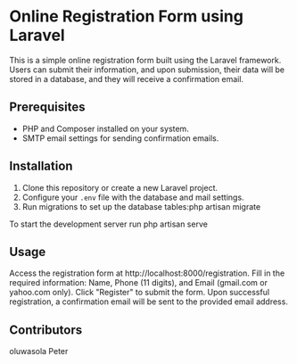 # Online Registration Form using Laravel

This is a simple online registration form built using the Laravel framework. Users can submit their information, and upon submission, their data will be stored in a database, and they will receive a confirmation email.

## Prerequisites

- PHP and Composer installed on your system.
- SMTP email settings for sending confirmation emails.

## Installation

1. Clone this repository or create a new Laravel project.
2. Configure your `.env` file with the database and mail settings.
3. Run migrations to set up the database tables:php artisan migrate

To start the development server run 
php artisan serve

## Usage
Access the registration form at http://localhost:8000/registration.
Fill in the required information: Name, Phone (11 digits), and Email (gmail.com or yahoo.com only).
Click "Register" to submit the form.
Upon successful registration, a confirmation email will be sent to the provided email address.

## Contributors
oluwasola Peter

